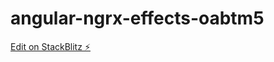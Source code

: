# angular-ngrx-effects-oabtm5

[Edit on StackBlitz ⚡️](https://stackblitz.com/edit/angular-ngrx-effects-oabtm5)